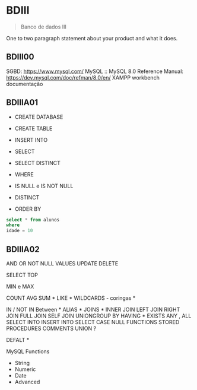 # BDIII
> Banco de dados III


One to two paragraph statement about your product and what it does.


## BDIII00
SGBD: https://www.mysql.com/
MySQL :: MySQL 8.0 Reference Manual: https://dev.mysql.com/doc/refman/8.0/en/
XAMPP
workbench
documentação

## BDIIIA01
* CREATE DATABASE
* CREATE TABLE

* INSERT INTO
* SELECT
* SELECT DISTINCT
* WHERE
* IS NULL e IS NOT NULL
* DISTINCT
* ORDER BY

```sql
select * from alunos
where
idade = 10
```

## BDIIIA02




AND OR NOT
NULL VALUES
UPDATE
DELETE

SELECT TOP

MIN e MAX

COUNT AVG SUM *
LIKE *
WILDCARDS - coringas *

IN / NOT IN
Between *
ALIAS *
JOINS *
INNER JOIN
LEFT JOIN
RIGHT JOIN
FULL JOIN
SELF JOIN
UNIONGROUP BY
HAVING *
EXISTS
ANY , ALL
SELECT INTO
INSERT INTO SELECT
CASE
NULL FUNCTIONS
STORED PROCEDURES
COMMENTS
UNION ?

DEFALT *

MySQL Functions
- String
- Numeric 
- Date
- Advanced